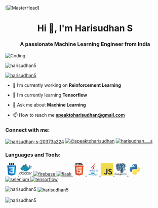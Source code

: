 [![MasterHead](https://venturebeat.com/wp-content/uploads/2023/04/4-How-AI-and-Machine-Learning-Are-Giving-Data-Centers-A-Competitive-Edge-copy-e1680827546778.jpg?fit=750%2C374&strip=all)]
<h1 align="center">Hi 👋, I'm Harisudhan S</h1>
<h3 align="center">A passionate Machine Learning Engineer from India</h3>

<img align="center" alt="Coding" width="400" src="https://assets-global.website-files.com/6344c9cef89d6f2270a38908/64d6bd51ab17a00828b644bf_header-p-800.webp">
 
<p align="left"> <img src="https://komarev.com/ghpvc/?username=harisudhan5&label=Profile%20views&color=0e75b6&style=flat" alt="harisudhan5" /> </p>

<p align="left"> <a href="https://github.com/ryo-ma/github-profile-trophy"><img src="https://github-profile-trophy.vercel.app/?username=harisudhan5" alt="harisudhan5" /></a> </p>

- 🔭 I’m currently working on **Reinforcement Learning**

- 🌱 I’m currently learning **Tensorflow**

- 💬 Ask me about **Machine Learning**

- 📫 How to reach me **speaktoharisudhan@gmail.com**

<!-- ### Blogs posts -->
<!-- BLOG-POST-LIST:START -->
<!-- BLOG-POST-LIST:END -->

<h3 align="left">Connect with me:</h3>
<p align="left">
<a href="https://linkedin.com/in/harisudhan-s-20373a224" target="blank"><img align="center" src="https://raw.githubusercontent.com/rahuldkjain/github-profile-readme-generator/master/src/images/icons/Social/linked-in-alt.svg" alt="harisudhan-s-20373a224" height="30" width="40" /></a>
<a href="https://medium.com/@speaktoharisudhan" target="blank"><img align="centre" src="https://raw.githubusercontent.com/rahuldkjain/github-profile-readme-generator/master/src/images/icons/Social/medium.svg" alt="@speaktoharisudhan" height="30" width="40" /></a>
<a href="https://www.leetcode.com/harisudhan___s" target="blank"><img align="centre" src="https://raw.githubusercontent.com/rahuldkjain/github-profile-readme-generator/master/src/images/icons/Social/leet-code.svg" alt="harisudhan___s" height="30" width="40" /></a>
</p>

<h3 align="left">Languages and Tools:</h3>
<p align="left"> <a href="https://www.w3schools.com/css/" target="_blank" rel="noreferrer"> <img src="https://raw.githubusercontent.com/devicons/devicon/master/icons/css3/css3-original-wordmark.svg" alt="css3" width="40" height="40"/> </a> <a href="https://www.docker.com/" target="_blank" rel="noreferrer"> <img src="https://raw.githubusercontent.com/devicons/devicon/master/icons/docker/docker-original-wordmark.svg" alt="docker" width="40" height="40"/> </a> <a href="https://firebase.google.com/" target="_blank" rel="noreferrer"> <img src="https://www.vectorlogo.zone/logos/firebase/firebase-icon.svg" alt="firebase" width="40" height="40"/> </a> <a href="https://flask.palletsprojects.com/" target="_blank" rel="noreferrer"> <img src="https://www.vectorlogo.zone/logos/pocoo_flask/pocoo_flask-icon.svg" alt="flask" width="40" height="40"/> </a> <a href="https://www.w3.org/html/" target="_blank" rel="noreferrer"> <img src="https://raw.githubusercontent.com/devicons/devicon/master/icons/html5/html5-original-wordmark.svg" alt="html5" width="40" height="40"/> </a> <a href="https://www.java.com" target="_blank" rel="noreferrer"> <img src="https://raw.githubusercontent.com/devicons/devicon/master/icons/java/java-original.svg" alt="java" width="40" height="40"/> </a> <a href="https://developer.mozilla.org/en-US/docs/Web/JavaScript" target="_blank" rel="noreferrer"> <img src="https://raw.githubusercontent.com/devicons/devicon/master/icons/javascript/javascript-original.svg" alt="javascript" width="40" height="40"/> </a> <a href="https://www.postgresql.org" target="_blank" rel="noreferrer"> <img src="https://raw.githubusercontent.com/devicons/devicon/master/icons/postgresql/postgresql-original-wordmark.svg" alt="postgresql" width="40" height="40"/> </a> <a href="https://www.python.org" target="_blank" rel="noreferrer"> <img src="https://raw.githubusercontent.com/devicons/devicon/master/icons/python/python-original.svg" alt="python" width="40" height="40"/> </a> <a href="https://www.selenium.dev" target="_blank" rel="noreferrer"> <img src="https://raw.githubusercontent.com/detain/svg-logos/780f25886640cef088af994181646db2f6b1a3f8/svg/selenium-logo.svg" alt="selenium" width="40" height="40"/> </a> <a href="https://www.tensorflow.org" target="_blank" rel="noreferrer"> <img src="https://www.vectorlogo.zone/logos/tensorflow/tensorflow-icon.svg" alt="tensorflow" width="40" height="40"/> </a> </p>

<p><img align="left" src="https://github-readme-stats.vercel.app/api/top-langs?username=harisudhan5&show_icons=true&locale=en&layout=compact" alt="harisudhan5" /></p>

<p>&nbsp;<img align="center" src="https://github-readme-stats.vercel.app/api?username=harisudhan5&show_icons=true&locale=en" alt="harisudhan5" /></p>

<p><img align="center" src="https://github-readme-streak-stats.herokuapp.com/?user=harisudhan5&" alt="harisudhan5" /></p>
